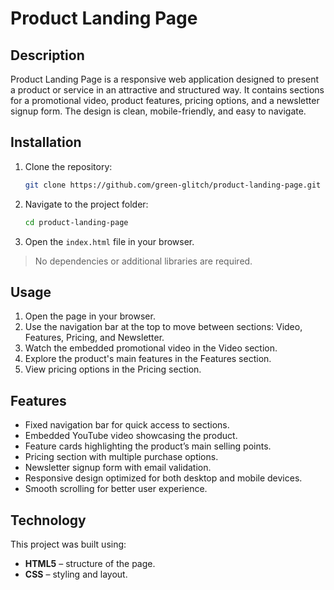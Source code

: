 # Product Landing Page

## Description

Product Landing Page is a responsive web application designed to present a product or service in an attractive and structured way.
It contains sections for a promotional video, product features, pricing options, and a newsletter signup form.
The design is clean, mobile-friendly, and easy to navigate.

## Installation

1. Clone the repository:

   ```bash
   git clone https://github.com/green-glitch/product-landing-page.git
   ```

2. Navigate to the project folder:

   ```bash
   cd product-landing-page
   ```

3. Open the `index.html` file in your browser.

> No dependencies or additional libraries are required.

## Usage

1. Open the page in your browser.
2. Use the navigation bar at the top to move between sections: Video, Features, Pricing, and Newsletter.
3. Watch the embedded promotional video in the Video section.
4. Explore the product's main features in the Features section.
5. View pricing options in the Pricing section.

## Features

- Fixed navigation bar for quick access to sections.
- Embedded YouTube video showcasing the product.
- Feature cards highlighting the product’s main selling points.
- Pricing section with multiple purchase options.
- Newsletter signup form with email validation.
- Responsive design optimized for both desktop and mobile devices.
- Smooth scrolling for better user experience.

## Technology

This project was built using:

- **HTML5** – structure of the page.
- **CSS** – styling and layout.